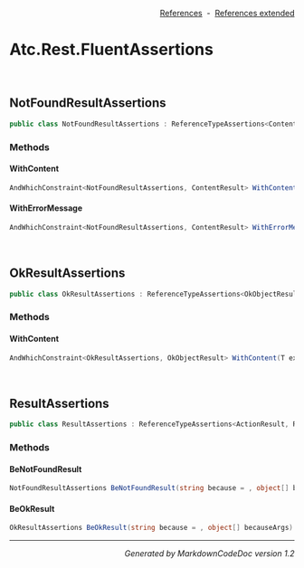 <div style='text-align: right'>

[References](Index.md)&nbsp;&nbsp;-&nbsp;&nbsp;[References extended](IndexExtended.md)
</div>

# Atc.Rest.FluentAssertions

<br />


## NotFoundResultAssertions

```csharp
public class NotFoundResultAssertions : ReferenceTypeAssertions<ContentResult, NotFoundResultAssertions>
```

### Methods


#### WithContent

```csharp
AndWhichConstraint<NotFoundResultAssertions, ContentResult> WithContent(T expectedContent, string because = , object[] becauseArgs)
```
#### WithErrorMessage

```csharp
AndWhichConstraint<NotFoundResultAssertions, ContentResult> WithErrorMessage(string expectedErrorMessage, string because = , object[] becauseArgs)
```

<br />


## OkResultAssertions

```csharp
public class OkResultAssertions : ReferenceTypeAssertions<OkObjectResult, OkResultAssertions>
```

### Methods


#### WithContent

```csharp
AndWhichConstraint<OkResultAssertions, OkObjectResult> WithContent(T expectedContent, string because = , object[] becauseArgs)
```

<br />


## ResultAssertions

```csharp
public class ResultAssertions : ReferenceTypeAssertions<ActionResult, ResultAssertions>
```

### Methods


#### BeNotFoundResult

```csharp
NotFoundResultAssertions BeNotFoundResult(string because = , object[] becauseArgs)
```
#### BeOkResult

```csharp
OkResultAssertions BeOkResult(string because = , object[] becauseArgs)
```
<hr /><div style='text-align: right'><i>Generated by MarkdownCodeDoc version 1.2</i></div>
